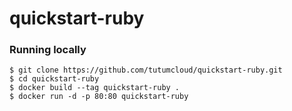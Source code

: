# quickstart-ruby

### Running locally

```
$ git clone https://github.com/tutumcloud/quickstart-ruby.git
$ cd quickstart-ruby
$ docker build --tag quickstart-ruby .
$ docker run -d -p 80:80 quickstart-ruby
```
